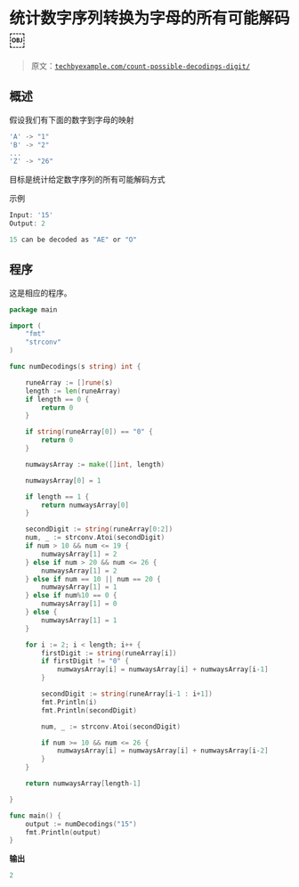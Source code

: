 # 统计数字序列转换为字母的所有可能解码￼

> 原文：[`techbyexample.com/count-possible-decodings-digit/`](https://techbyexample.com/count-possible-decodings-digit/)

## **概述**

假设我们有下面的数字到字母的映射

```go
'A' -> "1"
'B' -> "2"
...
'Z' -> "26"
```

目标是统计给定数字序列的所有可能解码方式

示例

```go
Input: '15'
Output: 2

15 can be decoded as "AE" or "O"
```

## **程序**

这是相应的程序。

```go
package main

import (
	"fmt"
	"strconv"
)

func numDecodings(s string) int {

	runeArray := []rune(s)
	length := len(runeArray)
	if length == 0 {
		return 0
	}

	if string(runeArray[0]) == "0" {
		return 0
	}

	numwaysArray := make([]int, length)

	numwaysArray[0] = 1

	if length == 1 {
		return numwaysArray[0]
	}

	secondDigit := string(runeArray[0:2])
	num, _ := strconv.Atoi(secondDigit)
	if num > 10 && num <= 19 {
		numwaysArray[1] = 2
	} else if num > 20 && num <= 26 {
		numwaysArray[1] = 2
	} else if num == 10 || num == 20 {
		numwaysArray[1] = 1
	} else if num%10 == 0 {
		numwaysArray[1] = 0
	} else {
		numwaysArray[1] = 1
	}

	for i := 2; i < length; i++ {
		firstDigit := string(runeArray[i])
		if firstDigit != "0" {
			numwaysArray[i] = numwaysArray[i] + numwaysArray[i-1]
		}

		secondDigit := string(runeArray[i-1 : i+1])
		fmt.Println(i)
		fmt.Println(secondDigit)

		num, _ := strconv.Atoi(secondDigit)

		if num >= 10 && num <= 26 {
			numwaysArray[i] = numwaysArray[i] + numwaysArray[i-2]
		}
	}

	return numwaysArray[length-1]

}

func main() {
	output := numDecodings("15")
	fmt.Println(output)
}
```

**输出**

```go
2
```
